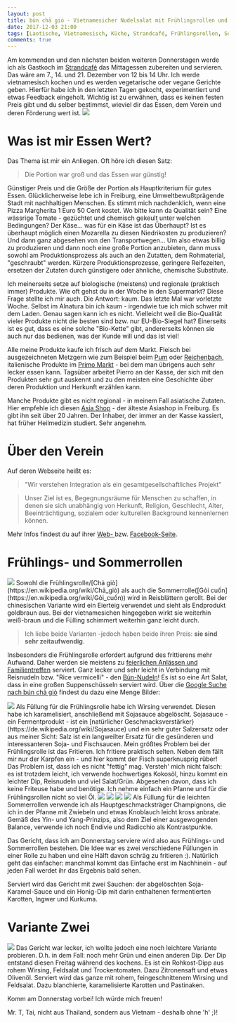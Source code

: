 ```yaml
---
layout: post
title: bún chả giò - Vietnamesicher Nudelsalat mit Frühlingsrollen und Rohkostdip - Strandcafé, 7. Dezember 2017
date: 2017-12-03 21:00
tags: [Laotische, Vietnamesisch, Küche, Strandcafé, Frühlingsrollen, Sommerrollen ]
comments: true
---
```

Am kommenden und den nächsten beiden weiteren Donnerstagen werde ich als Gastkoch im [Strandcafé](https://zlev.de/projekte/zusammen-kaffee/) das Mittagessen zubereiten und servieren. Das wäre am 7., 14. und 21. Dezember von 12 bis 14 Uhr. Ich werde vietnamesisch kochen und es werden vegetarische oder vegane Gerichte geben. Hierfür habe ich in den letzten Tagen gekocht, experimentiert und etwas Feedback eingeholt. Wichtig ist zu erwähnen, dass es keinen festen Preis gibt und du selber bestimmst, wieviel dir das Essen, dem Verein und deren Förderung wert ist.
<img class="fit image" src="{{site.baseurl}}/images/2017-12-03-Strandcafé-Gericht-1.jpg"/>

# Was ist mir Essen Wert?
Das Thema ist mir ein Anliegen. Oft höre ich diesen Satz:
> Die Portion war groß und das Essen war günstig!

Günstiger Preis und die Größe der Portion als Hauptkriterium für gutes Essen. Glücklicherweise lebe ich in Freiburg, eine Umweltbewußtprägende Stadt mit nachhaltigen Menschen. Es stimmt mich nachdenklich, wenn eine Pizza Margherita 1 Euro 50 Cent kostet. Wo bitte kann da Qualität sein? Eine wässrige Tomate - gezüchtet und chemisch gekeult unter welchen Bedingungen? Der Käse... was für ein Käse ist das Überhaupt? Ist es überhaupt möglich einen Mozarella zu diesen Niedrikosten zu produzieren? Und dann ganz abgesehen von den Transportwegen... Um also etwas billig zu produzieren und dann noch eine große Portion anzubieten, dann muss sowohl am Produktionsprozess als auch an den Zutatten, dem Rohmaterial, "geschraubt" werden. Kürzere Produktionsprozesse, geringere Reifezeiten, ersetzen der Zutaten durch günstigere oder ähnliche, chemische Substitute.

Ich meinerseits setze auf biologische (meistens) und regionale (praktisch immer)  Produkte. Wie oft gehst du in der Woche in den Supermarkt? Diese Frage stellte ich mir auch. Die Antwort: kaum.  Das letzte Mal war vorletzte Woche. Selbst im Alnatura bin ich kaum - irgendwie tue ich mich schwer mit dem Laden. Genau sagen kann ich es nicht. Vielleicht weil die Bio-Qualität vieler Produkte nicht die besten sind bzw. nur EU-Bio-Siegel hat? Einerseits ist es gut, dass es eine solche "Bio-Kette" gibt, andererseits können sie auch nur das bedienen, was der Kunde will und das ist viel!

Alle meine Produkte kaufe ich frisch auf dem Markt. Fleisch bei ausgezeichneten Metzgern wie zum Beispiel beim [Pum](http://www.feinkost-metzgerei-pum.de/) oder [Reichenbach](https://www.metzgerei-reichenbach.de), italienische Produkte im [Primo Markt](https://www.tripadvisor.de/Restaurant_Review-g187281-d4342099-Reviews-Trattoria_im_Primo_Markt-Freiburg_im_Breisgau_Baden_Wurttemberg.html) - bei dem man übrigens auch sehr lecker essen kann. Tagsüber arbeitet Pierro an der Kasse, der sich mit den Produkten sehr gut auskennt und zu den meisten eine Geschichte über deren Produktion und Herkunft erzählen kann.

Manche Produkte gibt es nicht regional - in meinem Fall asiatische Zutaten. Hier empfehle ich diesen [Asia Shop](https://goo.gl/maps/NTYFDXuBFLr) - der älteste Asiashop in Freiburg. Es gibt ihn seit über 20 Jahren. Der Inhaber, der immer an der Kasse kassiert, hat früher Heilmedizin studiert. Sehr angenehm.

# Über den Verein

Auf deren Webseite heißt es:
> "Wir verstehen Integration als ein gesamtgesellschaftliches Projekt"

> Unser Ziel ist es, Begegnungsräume für Menschen zu schaffen, in denen sie sich unabhängig von Herkunft, Religion, Geschlecht, Alter, Beeinträchtigung, sozialem oder kulturellen Background kennenlernen können.

Mehr Infos findest du auf ihrer [Web- ](zlev.de) bzw. [Facebook-Seite](https://www.facebook.com/zusammenlebeneV/).

# Frühlings- und Sommerrollen

<img class="image right" src="{{site.baseurl}}/images/2017-12-03-bún chả giò.png"/>
Sowohl die Frühlingsrolle/[Chả giò](https://en.wikipedia.org/wiki/Chả_giò) als auch die Sommerrolle([Gỏi cuốn](https://en.wikipedia.org/wiki/Gỏi_cuốn)) wird in Reisblättern gerollt. Bei der chinesischen Variante wird ein Eierteig verwendet und sieht als Endprodukt goldbraun aus. Bei der vietnamesichen hingegeben wirkt sie weiterhin weiß-braun und die Fülling schimmert weiterhin ganz leicht durch.

> Ich liebe beide Varianten -jedoch haben beide ihren Preis: **sie sind sehr zeitaufwendig**.

Insbesonders die Frühlingsrolle erfordert aufgrund des frittierens mehr Aufwand. Daher werden sie meistens zu [feierlichen Anlässen und Familientreffen](https://de.wikipedia.org/wiki/Frühlingsrolle#Vietnam) serviert. Ganz lecker und sehr leicht in Verbindung mit Reisnudeln bzw. "Rice vermicelli" - den [Bún-Nudeln](https://de.wikipedia.org/wiki/Reisnudeln)! Es ist so eine Art Salat, dass in eine großen Suppenschüsseln serviert wird. Über die [Google Suche nach bún chả giò](https://www.google.de/search?q=bún+chả+giò&tbm=isch) findest du dazu eine Menge Bilder:

<img class="fit image" src="{{site.baseurl}}/images/2017-12-03-karamelisierter-wirsing.jpg"/>
Als Füllung für die Frühlingsrolle habe ich Wirsing verwendet. Diesen habe ich karamelisiert, anschließend mit Sojasauce abgelöscht. Sojasauce - ein Fermentprodukt - ist ein [natürlicher Geschmacksverstärker}(https://de.wikipedia.org/wiki/Sojasauce) und ein sehr guter Salzersatz oder aus meiner Sicht: Salz ist ein langweilter Ersatz für die gesünderen und interessanteren Soja- und Fischsaucen. Mein größtes Problem bei der Frühlingsrolle ist das Fritieren. Ich fritiere praktisch selten. Neben dem fällt mir nur der Karpfen ein - und hier kommt der Fisch superknusprig rüber! Das Problem ist, dass ich es nicht "fettig" mag. Versteh' mich nicht falsch: es ist trotzdem leicht, ich verwende hochwertiges Kokosöl, hinzu kommt ein leichter Dip, Reisnudeln und viel Salat/Grün. Abgesehen davon, dass ich keine Friteuse habe und benötige. Ich nehme einfach ein Pfanne und für die Frühlingsrollen nicht so viel Öl.

<img class="fit image" src="{{site.baseurl}}/images/2017-12-03-champignon-pfanne.jpg"/>
<img class="fit image" src="{{site.baseurl}}/images/2017-12-03-rollen-1.jpg"/>
<img class="fit image" src="{{site.baseurl}}/images/2017-12-03-rollen-2.jpg"/>
<img class="image right" src="{{site.baseurl}}/images/2017-12-03-frühlingsrollen-fritiert.jpg"/>
Als Füllung für die leichten Sommerrollen verwende ich als Hauptgeschmacksträger Champignons, die ich in der Pfanne mit Zwiebeln und etwas Knoblauch leicht kross anbrate. Gemäß des Yin- und Yang-Prinzips, also dem Ziel einer ausgewogenden Balance, verwende ich noch Endivie und Radicchio als Kontrastpunkte.

Das Gericht, dass ich am Donnerstag serviere wird also aus Frühlings- und Sommerrollen bestehen. Die Idee war es zwei verschiedene Füllungen in einer Rolle zu haben und eine Hälft davon schräg zu fritieren :). Natürlich geht das einfacher: manchmal kommt das Einfache erst im Nachhinein - auf jeden Fall werdet ihr das Ergebnis bald sehen.

Serviert wird das Gericht mit zwei Sauchen: der abgelöschten Soja-Karamel-Sauce und ein Honig-Dip mit darin enthaltenen fermentierten Karotten, Ingwer und Kurkuma.

# Variante Zwei

<img class="fit image" src="{{site.baseurl}}/images/2017-12-03-variante-zwei-mit-rohkost-dip.jpg"/>
Das Gericht war lecker, ich wollte jedoch eine noch leichtere Variante probieren. D.h. in dem Fall: noch mehr Grün und einen anderen Dip. Der Dip entstand diesen Freitag während des kochens. Es ist ein Rohkost-Dipp aus rohem Wirsing, Feldsalat und Trockentomaten. Dazu Zitronensaft und etwas Olivenöl. Serviert wird das ganze mit rohem, feingeschnittenem Wirsing und Feldsalat. Dazu blanchierte, karamelisierte Karotten und Pastinaken.

Komm am Donnerstag vorbei! Ich würde mich freuen!

Mr. T, Tai, nicht aus Thailand, sondern aus Vietnam - deshalb ohne 'h' ;)!
